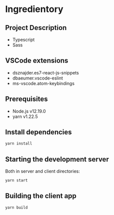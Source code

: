 # Ingredientory

## Project Description

- Typescript
- Sass

## VSCode extensions

- dsznajder.es7-react-js-snippets
- dbaeumer.vscode-eslint
- ms-vscode.atom-keybindings

## Prerequisites

- Node.js v12.19.0 
- yarn v1.22.5

## Install dependencies
```sh
yarn install
```

## Starting the development server

Both in server and client directories:

```sh
yarn start
```

## Building the client app

```sh
yarn build
```